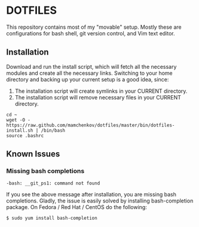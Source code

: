 DOTFILES
========

This repository contains most of my "movable" setup.  Mostly these are configurations
for bash shell, git version control, and Vim text editor.

Installation
------------

Download and run the install script, which will fetch all the necessary modules and create
all the necessary links.  Switching to your home directory and backing up your current setup
is a good idea, since:

1. The installation script will create symlinks in your CURRENT directory.
2. The installation script will remove necessary files in your CURRENT directory.


```
cd ~
wget -O - https://raw.github.com/mamchenkov/dotfiles/master/bin/dotfiles-install.sh | /bin/bash
source .bashrc
```

Known Issues
------------

### Missing bash completions

```
-bash: __git_ps1: command not found
```

If you see the above message after installation, you are missing bash completions.  Gladly, the issue
is easily solved by installing bash-completion package.  On Fedora / Red Hat / CentOS do the following:

```
$ sudo yum install bash-completion
```

